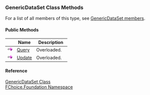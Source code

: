 ﻿### GenericDataSet Class Methods

For a list of all members of this type, see [GenericDataSet members](fcSDK~FChoice.Foundation.GenericDataSet_members.md).

#### Public Methods

|   | Name | Description |
| --- | --- | --- |
| ![Public Method](dotnetimages/publicMethod.png) | [Query](fcSDK~FChoice.Foundation.GenericDataSet~Query.md) | Overloaded.    |
| ![Public Method](dotnetimages/publicMethod.png) | [Update](fcSDK~FChoice.Foundation.GenericDataSet~Update.md) | Overloaded.    |





#### Reference

[GenericDataSet Class](fcSDK~FChoice.Foundation.GenericDataSet.md)  
[FChoice.Foundation Namespace](fcSDK~FChoice.Foundation_namespace.md)
